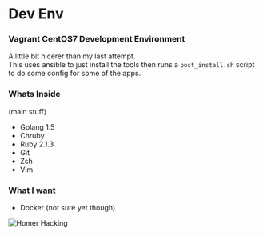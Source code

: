 # Dev Env
### Vagrant CentOS7 Development Environment  

A little bit nicerer than my last attempt.  
This uses ansible to just install the tools then runs a ```post_install.sh``` script to do some config for some of the apps.

### Whats Inside
(main stuff)  
* Golang 1.5
* Chruby
* Ruby 2.1.3
* Git
* Zsh
* Vim

### What I want
* Docker (not sure yet though)

![Homer Hacking](http://asaph.zurds.com/data/images/2012/07/tumblr-m5v9uq55xj1rnx2mvo1-500.gif)
